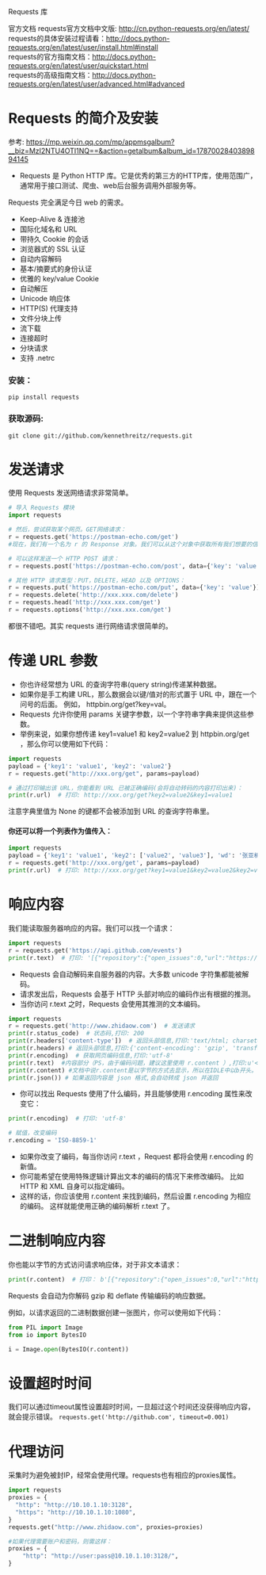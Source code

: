 ﻿Requests 库

官方文档
requests官方文档中文版: http://cn.python-requests.org/en/latest/  
requests的具体安装过程请看：http://docs.python-requests.org/en/latest/user/install.html#install  
requests的官方指南文档：http://docs.python-requests.org/en/latest/user/quickstart.html  
requests的高级指南文档：http://docs.python-requests.org/en/latest/user/advanced.html#advanced  

# Requests 的简介及安装
参考: https://mp.weixin.qq.com/mp/appmsgalbum?__biz=MzI2NTU4OTI1NQ==&action=getalbum&album_id=1787002840389894145

- Requests 是 Python HTTP 库。它是优秀的第三方的HTTP库，使用范围广，通常用于接口测试、爬虫、web后台服务调用外部服务等。

Requests 完全满足今日 web 的需求。
- Keep-Alive & 连接池
- 国际化域名和 URL
- 带持久 Cookie 的会话
- 浏览器式的 SSL 认证
- 自动内容解码
- 基本/摘要式的身份认证
- 优雅的 key/value Cookie
- 自动解压
- Unicode 响应体
- HTTP(S) 代理支持
- 文件分块上传
- 流下载
- 连接超时
- 分块请求
- 支持 .netrc

### 安装：

```shell
pip install requests
```

### 获取源码:

```shell
git clone git://github.com/kennethreitz/requests.git
```


# 发送请求
使用 Requests 发送网络请求非常简单。

```python
# 导入 Requests 模块
import requests

# 然后，尝试获取某个网页。GET网络请求：
r = requests.get('https://postman-echo.com/get')
#现在，我们有一个名为 r 的 Response 对象。我们可以从这个对象中获取所有我们想要的信息。

# 可以这样发送一个 HTTP POST 请求：
r = requests.post('https://postman-echo.com/post', data={'key': 'value'})

# 其他 HTTP 请求类型：PUT，DELETE，HEAD 以及 OPTIONS：
r = requests.put('https://postman-echo.com/put', data={'key': 'value'})
r = requests.delete('http://xxx.xxx.com/delete')
r = requests.head('http://xxx.xxx.com/get')
r = requests.options('http://xxx.xxx.com/get')
```
都很不错吧。其实 requests 进行网络请求很简单的。


# 传递 URL 参数
- 你也许经常想为 URL 的查询字符串(query string)传递某种数据。  
- 如果你是手工构建 URL，那么数据会以键/值对的形式置于 URL 中，跟在一个问号的后面。 例如， httpbin.org/get?key=val。
- Requests 允许你使用 params 关键字参数，以一个字符串字典来提供这些参数。  
- 举例来说，如果你想传递 key1=value1 和 key2=value2 到 httpbin.org/get ，那么你可以使用如下代码：

```python
import requests
payload = {'key1': 'value1', 'key2': 'value2'}
r = requests.get("http://xxx.org/get", params=payload)

# 通过打印输出该 URL，你能看到 URL 已被正确编码(会将自动转码的内容打印出来)：
print(r.url)  # 打印: http://xxx.org/get?key2=value2&key1=value1
```
注意字典里值为 None 的键都不会被添加到 URL 的查询字符串里。

#### 你还可以将一个列表作为值传入：
```python
import requests
payload = {'key1': 'value1', 'key2': ['value2', 'value3'], 'wd': '张亚楠'}
r = requests.get('http://xxx.org/get', params=payload)
print(r.url)  # 打印: http://xxx.org/get?key1=value1&key2=value2&key2=value3
```

# 响应内容
我们能读取服务器响应的内容。我们可以找一个请求：

```python
import requests
r = requests.get('https://api.github.com/events')
print(r.text)  # 打印: '[{"repository":{"open_issues":0,"url":"https://github.com/...
```
- Requests 会自动解码来自服务器的内容。大多数 unicode 字符集都能被解码。
- 请求发出后，Requests 会基于 HTTP 头部对响应的编码作出有根据的推测。
- 当你访问 r.text 之时，Requests 会使用其推测的文本编码。

```python
import requests
r = requests.get('http://www.zhidaow.com')  # 发送请求
print(r.status_code)  # 状态码,打印: 200
print(r.headers['content-type'])  # 返回头部信息,打印:'text/html; charset=utf8'
print(r.headers) # 返回头部信息,打印:{'content-encoding': 'gzip', 'transfer-encoding': 'chunked', 'content-type': 'text/html; charset=utf-8';  ... }
print(r.encoding)  # 获取网页编码信息,打印:'utf-8'
print(r.text)  #内容部分（PS，由于编码问题，建议这里使用 r.content ）,打印:u'<!DOCTYPE html>\n<html xmlns="http://www.w3.org/1999/xhtml"...'
print(r.content) #文档中说r.content是以字节的方式去显示，所以在IDLE中以b开头。但我在cygwin中用起来并没有，下载网页正好。所以就替代了urllib2的urllib2.urlopen(url).read()功能。
print(r.json()) # 如果返回内容是 json 格式,会自动转成 json 并返回
```

- 你可以找出 Requests 使用了什么编码，并且能够使用 r.encoding 属性来改变它：
```python
print(r.encoding)  # 打印: 'utf-8'

# 赋值，改变编码
r.encoding = 'ISO-8859-1'
```

- 如果你改变了编码，每当你访问 r.text ，Request 都将会使用 r.encoding 的新值。 
- 你可能希望在使用特殊逻辑计算出文本的编码的情况下来修改编码。 比如 HTTP 和 XML 自身可以指定编码。
- 这样的话，你应该使用 r.content 来找到编码，然后设置 r.encoding 为相应的编码。 这样就能使用正确的编码解析 r.text 了。


# 二进制响应内容
你也能以字节的方式访问请求响应体，对于非文本请求：

```python
print(r.content)  # 打印： b'[{"repository":{"open_issues":0,"url":"https://github.com/...
```

Requests 会自动为你解码 gzip 和 deflate 传输编码的响应数据。

例如，以请求返回的二进制数据创建一张图片，你可以使用如下代码：

```python
from PIL import Image
from io import BytesIO

i = Image.open(BytesIO(r.content))
```

# 设置超时时间
我们可以通过timeout属性设置超时时间，一旦超过这个时间还没获得响应内容，就会提示错误。
`requests.get('http://github.com', timeout=0.001)`


# 代理访问
采集时为避免被封IP，经常会使用代理。requests也有相应的proxies属性。

```python
import requests
proxies = {
  "http": "http://10.10.1.10:3128",
  "https": "http://10.10.1.10:1080",
}
requests.get("http://www.zhidaow.com", proxies=proxies)

#如果代理需要账户和密码，则需这样：
proxies = {
    "http": "http://user:pass@10.10.1.10:3128/",
}
```


